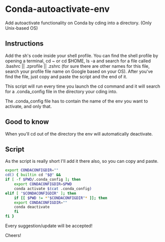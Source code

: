 # Conda-autoactivate-env
Add autoactivate functionality on Conda by cding into a directory. (Only Unix-based OS)


## Instructions

Add the sh's code inside your shell profile. You can find the shell profile by opening a terminal, cd ~ or cd $HOME, ls -a and search for a file called .bashrc || .zprofile || .zshrc (for sure there are other names for this file, search your profile file name on Google based on your OS).
After you've find the file, just copy and paste the script and the end of it.

This script will run every time you launch the cd command and it will search for a .conda_config file in the directory your cding into.

The .conda_config file has to contain the name of the env you want to activate, and only that.

## Good to know

When you'll cd out of the directory the env will automatically deactivate.

## Script

As the script is really short I'll add it there also, so you can copy and paste.

```bash
export CONDACONFIGDIR=""
cd() { builtin cd "$@" && 
if [ -f $PWD/.conda_config ]; then
    export CONDACONFIGDIR=$PWD
    conda activate $(cat .conda_config)
elif [ "$CONDACONFIGDIR" ]; then
    if [[ $PWD != *"$CONDACONFIGDIR"* ]]; then
	export CONDACONFIGDIR=""
	conda deactivate
    fi
fi }
```

Every suggestion/update will be accepted!

Cheers!
